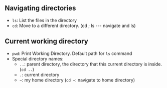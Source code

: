## Navigating directories
* `ls`: List the files in the directory
* `cd`: Move to a different directory.  (cd <path> ; ls   --- navigate and ls)

## Current working directory
* `pwd`: Print Working Directory. Default path for `ls` command
* Special directory names: 
  * `..`: parent directory, the directory that this current directory is inside. (`cd ..`)
  * `.`: current directory
  * `~`: my home directory (`cd ~`: navigate to home directory)
